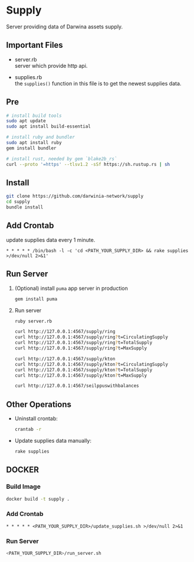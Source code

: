 # Supply

Server providing data of Darwina assets supply.

## Important Files

* server.rb  
  server which provide http api.

* supplies.rb  
  the `supplies()` function in this file is to get the newest supplies data.

## Pre
```bash
# install build tools
sudo apt update 
sudo apt install build-essential 

# install ruby and bundler
sudo apt install ruby
gem install bundler

# install rust, needed by gem `blake2b_rs`
curl --proto '=https' --tlsv1.2 -sSf https://sh.rustup.rs | sh
```

## Install

```bash
git clone https://github.com/darwinia-network/supply 
cd supply
bundle install
```

## Add Crontab

update supplies data every 1 minute.

```
* * * * * /bin/bash -l -c 'cd <PATH_YOUR_SUPPLY_DIR> && rake supplies >/dev/null 2>&1'
```

## Run Server
   1. (Optional) install `puma` app server in production
      ```bash
      gem install puma
      ```

   2. Run server
      ```bash
      ruby server.rb
      ```
      ```bash
      curl http://127.0.0.1:4567/supply/ring
      curl http://127.0.0.1:4567/supply/ring?t=CirculatingSupply
      curl http://127.0.0.1:4567/supply/ring?t=TotalSupply
      curl http://127.0.0.1:4567/supply/ring?t=MaxSupply

      curl http://127.0.0.1:4567/supply/kton
      curl http://127.0.0.1:4567/supply/kton?t=CirculatingSupply
      curl http://127.0.0.1:4567/supply/kton?t=TotalSupply
      curl http://127.0.0.1:4567/supply/kton?t=MaxSupply

      curl http://127.0.0.1:4567/seilppuswithbalances
      ```

## Other Operations
* Uninstall crontab:
  ```bash
  crantab -r
  ```

* Update supplies data manually:
  ```bash
  rake supplies
  ```

## DOCKER

### Build Image

```bash
docker build -t supply .
```

### Add Crontab

```
* * * * * <PATH_YOUR_SUPPLY_DIR>/update_supplies.sh >/dev/null 2>&1
```

### Run Server
```bash
<PATH_YOUR_SUPPLY_DIR>/run_server.sh
```
